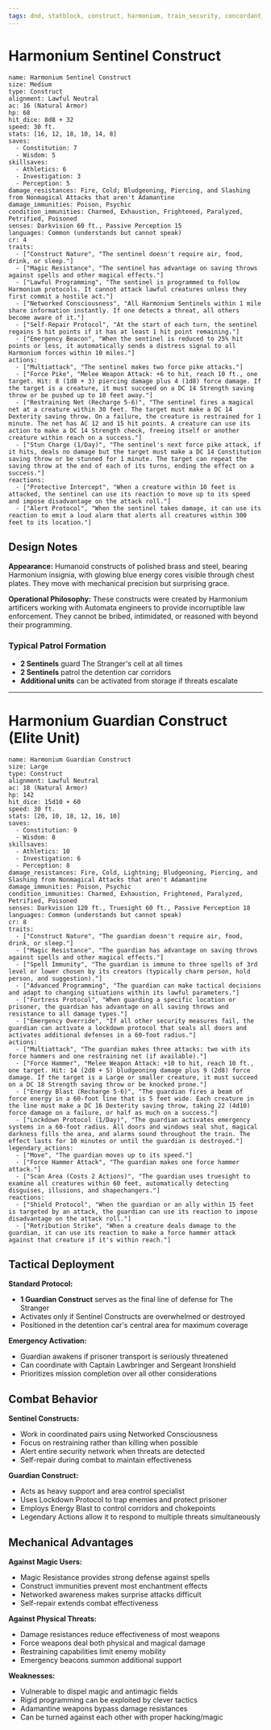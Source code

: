 ```yaml
---
tags: dnd, statblock, construct, harmonium, train_security, concordant_express, mechanical
---
```


# Harmonium Sentinel Construct

```statblock  
name: Harmonium Sentinel Construct
size: Medium  
type: Construct
alignment: Lawful Neutral  
ac: 16 (Natural Armor)  
hp: 68
hit_dice: 8d8 + 32  
speed: 30 ft.  
stats: [16, 12, 18, 10, 14, 8]  
saves:  
  - Constitution: 7
  - Wisdom: 5
skillsaves:  
  - Athletics: 6
  - Investigation: 3
  - Perception: 5
damage_resistances: Fire, Cold; Bludgeoning, Piercing, and Slashing from Nonmagical Attacks that aren't Adamantine
damage_immunities: Poison, Psychic
condition_immunities: Charmed, Exhaustion, Frightened, Paralyzed, Petrified, Poisoned
senses: Darkvision 60 ft., Passive Perception 15
languages: Common (understands but cannot speak)
cr: 4
traits:  
  - ["Construct Nature", "The sentinel doesn't require air, food, drink, or sleep."]
  - ["Magic Resistance", "The sentinel has advantage on saving throws against spells and other magical effects."]
  - ["Lawful Programming", "The sentinel is programmed to follow Harmonium protocols. It cannot attack lawful creatures unless they first commit a hostile act."]
  - ["Networked Consciousness", "All Harmonium Sentinels within 1 mile share information instantly. If one detects a threat, all others become aware of it."]
  - ["Self-Repair Protocol", "At the start of each turn, the sentinel regains 5 hit points if it has at least 1 hit point remaining."]
  - ["Emergency Beacon", "When the sentinel is reduced to 25% hit points or less, it automatically sends a distress signal to all Harmonium forces within 10 miles."]
actions:  
  - ["Multiattack", "The sentinel makes two force pike attacks."]
  - ["Force Pike", "Melee Weapon Attack: +6 to hit, reach 10 ft., one target. Hit: 8 (1d8 + 3) piercing damage plus 4 (1d8) force damage. If the target is a creature, it must succeed on a DC 14 Strength saving throw or be pushed up to 10 feet away."]
  - ["Restraining Net (Recharge 5-6)", "The sentinel fires a magical net at a creature within 30 feet. The target must make a DC 14 Dexterity saving throw. On a failure, the creature is restrained for 1 minute. The net has AC 12 and 15 hit points. A creature can use its action to make a DC 14 Strength check, freeing itself or another creature within reach on a success."]
  - ["Stun Charge (1/Day)", "The sentinel's next force pike attack, if it hits, deals no damage but the target must make a DC 14 Constitution saving throw or be stunned for 1 minute. The target can repeat the saving throw at the end of each of its turns, ending the effect on a success."]
reactions:  
  - ["Protective Intercept", "When a creature within 10 feet is attacked, the sentinel can use its reaction to move up to its speed and impose disadvantage on the attack roll."]
  - ["Alert Protocol", "When the sentinel takes damage, it can use its reaction to emit a loud alarm that alerts all creatures within 300 feet to its location."]
```

## Design Notes

**Appearance:** Humanoid constructs of polished brass and steel, bearing Harmonium insignia, with glowing blue energy cores visible through chest plates. They move with mechanical precision but surprising grace.

**Operational Philosophy:** These constructs were created by Harmonium artificers working with Automata engineers to provide incorruptible law enforcement. They cannot be bribed, intimidated, or reasoned with beyond their programming.

### Typical Patrol Formation
- **2 Sentinels** guard The Stranger's cell at all times
- **2 Sentinels** patrol the detention car corridors
- **Additional units** can be activated from storage if threats escalate

---

# Harmonium Guardian Construct (Elite Unit)

```statblock  
name: Harmonium Guardian Construct
size: Large  
type: Construct
alignment: Lawful Neutral  
ac: 18 (Natural Armor)  
hp: 142
hit_dice: 15d10 + 60  
speed: 30 ft.  
stats: [20, 10, 18, 12, 16, 10]  
saves:  
  - Constitution: 9
  - Wisdom: 8
skillsaves:  
  - Athletics: 10
  - Investigation: 6
  - Perception: 8
damage_resistances: Fire, Cold, Lightning; Bludgeoning, Piercing, and Slashing from Nonmagical Attacks that aren't Adamantine
damage_immunities: Poison, Psychic
condition_immunities: Charmed, Exhaustion, Frightened, Paralyzed, Petrified, Poisoned
senses: Darkvision 120 ft., Truesight 60 ft., Passive Perception 18
languages: Common (understands but cannot speak)
cr: 8
traits:  
  - ["Construct Nature", "The guardian doesn't require air, food, drink, or sleep."]
  - ["Magic Resistance", "The guardian has advantage on saving throws against spells and other magical effects."]
  - ["Spell Immunity", "The guardian is immune to three spells of 3rd level or lower chosen by its creators (typically charm person, hold person, and suggestion)."]
  - ["Advanced Programming", "The guardian can make tactical decisions and adapt to changing situations within its lawful parameters."]
  - ["Fortress Protocol", "When guarding a specific location or prisoner, the guardian has advantage on all saving throws and resistance to all damage types."]
  - ["Emergency Override", "If all other security measures fail, the guardian can activate a lockdown protocol that seals all doors and activates additional defenses in a 60-foot radius."]
actions:  
  - ["Multiattack", "The guardian makes three attacks: two with its force hammers and one restraining net (if available)."]
  - ["Force Hammer", "Melee Weapon Attack: +10 to hit, reach 10 ft., one target. Hit: 14 (2d8 + 5) bludgeoning damage plus 9 (2d8) force damage. If the target is a Large or smaller creature, it must succeed on a DC 18 Strength saving throw or be knocked prone."]
  - ["Energy Blast (Recharge 5-6)", "The guardian fires a beam of force energy in a 60-foot line that is 5 feet wide. Each creature in the line must make a DC 16 Dexterity saving throw, taking 22 (4d10) force damage on a failure, or half as much on a success."]
  - ["Lockdown Protocol (1/Day)", "The guardian activates emergency systems in a 60-foot radius. All doors and windows seal shut, magical darkness fills the area, and alarms sound throughout the train. The effect lasts for 10 minutes or until the guardian is destroyed."]
legendary_actions:  
  - ["Move", "The guardian moves up to its speed."]
  - ["Force Hammer Attack", "The guardian makes one force hammer attack."]
  - ["Scan Area (Costs 2 Actions)", "The guardian uses truesight to examine all creatures within 60 feet, automatically detecting disguises, illusions, and shapechangers."]
reactions:  
  - ["Shield Protocol", "When the guardian or an ally within 15 feet is targeted by an attack, the guardian can use its reaction to impose disadvantage on the attack roll."]
  - ["Retribution Strike", "When a creature deals damage to the guardian, it can use its reaction to make a force hammer attack against that creature if it's within reach."]
```

## Tactical Deployment

**Standard Protocol:**
- **1 Guardian Construct** serves as the final line of defense for The Stranger
- Activates only if Sentinel Constructs are overwhelmed or destroyed
- Positioned in the detention car's central area for maximum coverage

**Emergency Activation:**
- Guardian awakens if prisoner transport is seriously threatened
- Can coordinate with Captain Lawbringer and Sergeant Ironshield
- Prioritizes mission completion over all other considerations

## Combat Behavior

**Sentinel Constructs:**
- Work in coordinated pairs using Networked Consciousness
- Focus on restraining rather than killing when possible
- Alert entire security network when threats are detected
- Self-repair during combat to maintain effectiveness

**Guardian Construct:**
- Acts as heavy support and area control specialist
- Uses Lockdown Protocol to trap enemies and protect prisoner
- Employs Energy Blast to control corridors and chokepoints
- Legendary Actions allow it to respond to multiple threats simultaneously

## Mechanical Advantages

**Against Magic Users:**
- Magic Resistance provides strong defense against spells
- Construct immunities prevent most enchantment effects  
- Networked awareness makes surprise attacks difficult
- Self-repair extends combat effectiveness

**Against Physical Threats:**
- Damage resistances reduce effectiveness of most weapons
- Force weapons deal both physical and magical damage
- Restraining capabilities limit enemy mobility
- Emergency beacons summon additional support

**Weaknesses:**
- Vulnerable to dispel magic and antimagic fields
- Rigid programming can be exploited by clever tactics
- Adamantine weapons bypass damage resistances
- Can be turned against each other with proper hacking/magic